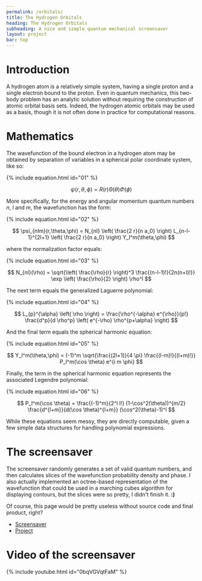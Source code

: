```yaml
---
permalink: /orbitals/
title: The Hydrogen Orbitals
heading: The Hydrogen Orbitals
subheading: A nice and simple quantum mechanical screensaver
layout: project
bar: top
---
```


# Introduction

A hydrogen atom is a relatively simple system, having a single proton and
a single electron bound to the proton. Even in quantum mechanics, this
two-body problem has an analytic solution without requiring the construction
of atomic orbital basis sets. Indeed, the hydrogen atomic orbitals may be
used as a basis, though it is not often done in practice for computational
reasons.

# Mathematics

The wavefunction of the bound electron in a hydrogen atom may be obtained by
separation of variables in a spherical polar coordinate system, like so:

{% include equation.html id="01" %}

$$\psi(r,\theta,\phi) = R(r) \Theta(\theta) \Phi(\phi)$$

More specifically, for the energy and angular momentum quantum numbers
$n$, $l$ and $m$, the wavefunction has the form:

{% include equation.html id="02" %}

$$
\psi_{nlm}(r,\theta,\phi) =
 N_{nl} \left( \frac{2 r}{n a_0} \right)
 L_{n-l-1}^{2l+1} \left( \frac{2 r}{n a_0} \right)
 Y_l^m(\theta,\phi)
$$

where the normalization factor equals:

{% include equation.html id="03" %}

$$
N_{nl}(\rho) =
 \sqrt{\left( \frac{\rho}{r} \right)^3 \frac{(n-l-1)!}{2n(n+l)!}}
 \exp \left( \frac{\rho}{2} \right)
 \rho^l
$$

The next term equals the generalized Laguerre polynomial:

{% include equation.html id="04" %}

$$
L_{p}^{\alpha} \left( \rho \right) =
 \frac{\rho^{-\alpha} e^{\rho}}{p!}
 \frac{d^p}{d \rho^p}
 \left(
  e^{-\rho} \rho^{p+\alpha}
 \right)
$$

And the final term equals the spherical harmonic equation:

{% include equation.html id="05" %}

$$
Y_l^m(\theta,\phi) =
 (-1)^m \sqrt{\frac{(2l+1)}{4 \pi} \frac{(l-m)!}{(l+m)!}}
 P_l^m(\cos \theta)
 e^{i m \phi}
$$

Finally, the term in the spherical harmonic equation represents the
associated Legendre polynomial:

{% include equation.html id="06" %}

$$
P_l^m(\cos \theta) =
 \frac{(-1)^m}{2^l l!}
 (1-\cos^2(\theta))^{m/2}
 \frac{d^{l+m}}{d(\cos \theta)^{l+m}}
 (\cos^2(\theta)-1)^l
$$

While these equations seem messy, they are directly computable, given a few
simple data structures for handling polynomial expressions.

# The screensaver

The screensaver randomly generates a set of valid quantum numbers, and then
calculates slices of the wavefunction probability density and phase. I also
actually implemented an octree-based representation of the wavefunction
that could be used in a marching cubes algorithm for displaying contours,
but the slices were so pretty, I didn't finish it. **:)**

Of course, this page would be pretty useless without source code and final
product, right?

 * [Screensaver]({{site.db}}orbitals/OrbitalScreenSaver-20131102.saver.zip)
 * [Project]({{site.db}}orbitals/OrbitalScreenSaver-20131102.xcarchive.zip)

# Video of the screensaver

{% include youtube.html id="0bqVGVqtFaM" %}

